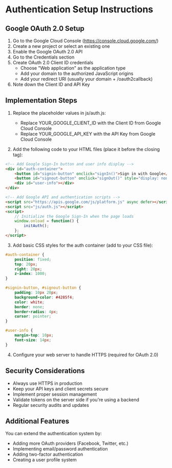 # Authentication Setup Instructions

## Google OAuth 2.0 Setup

1. Go to the Google Cloud Console (https://console.cloud.google.com/)
2. Create a new project or select an existing one
3. Enable the Google OAuth 2.0 API
4. Go to the Credentials section
5. Create OAuth 2.0 Client ID credentials
   - Choose "Web application" as the application type
   - Add your domain to the authorized JavaScript origins
   - Add your redirect URI (usually your domain + /oauth2callback)
6. Note down the Client ID and API Key

## Implementation Steps

1. Replace the placeholder values in js/auth.js:
   - Replace YOUR_GOOGLE_CLIENT_ID with the Client ID from Google Cloud Console
   - Replace YOUR_GOOGLE_API_KEY with the API Key from Google Cloud Console

2. Add the following code to your HTML files (place it before the closing </body> tag):

```html
<!-- Add Google Sign-In button and user info display -->
<div id="auth-container">
    <button id="signin-button" onclick="signIn()">Sign in with Google</button>
    <button id="signout-button" onclick="signOut()" style="display: none;">Sign Out</button>
    <div id="user-info"></div>
</div>

<!-- Add Google API and authentication scripts -->
<script src="https://apis.google.com/js/platform.js" async defer></script>
<script src="js/auth.js"></script>
<script>
    // Initialize the Google Sign-In when the page loads
    window.onload = function() {
        initAuth();
    };
</script>
```

3. Add basic CSS styles for the auth container (add to your CSS file):

```css
#auth-container {
    position: fixed;
    top: 20px;
    right: 20px;
    z-index: 1000;
}

#signin-button, #signout-button {
    padding: 10px 20px;
    background-color: #4285f4;
    color: white;
    border: none;
    border-radius: 4px;
    cursor: pointer;
}

#user-info {
    margin-top: 10px;
    font-size: 14px;
}
```

4. Configure your web server to handle HTTPS (required for OAuth 2.0)

## Security Considerations

- Always use HTTPS in production
- Keep your API keys and client secrets secure
- Implement proper session management
- Validate tokens on the server side if you're using a backend
- Regular security audits and updates

## Additional Features

You can extend the authentication system by:
- Adding more OAuth providers (Facebook, Twitter, etc.)
- Implementing email/password authentication
- Adding two-factor authentication
- Creating a user profile system